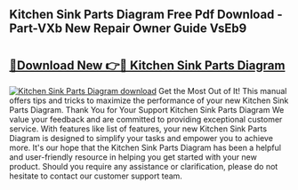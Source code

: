 ## Kitchen Sink Parts Diagram Free Pdf Download - Part-VXb New Repair Owner Guide VsEb9

# <h2><a href="http://dfth3a.blite.top/?on=Kitchen+Sink+Parts+Diagram">🔗Download New 👉🔴 Kitchen Sink Parts Diagram</a></h2>

[![Kitchen Sink Parts Diagram download](https://i.imgur.com/lujVjoI.png)](http://dfth3a.blite.top/?on=Kitchen+Sink+Parts+Diagram)
Get the Most Out of It! This manual offers tips and tricks to maximize the performance of your new Kitchen Sink Parts Diagram. Thank You for Your Support Kitchen Sink Parts Diagram We value your feedback and are committed to providing exceptional customer service. With features like list of features, your new Kitchen Sink Parts Diagram is designed to simplify your tasks and empower you to achieve more. It's our hope that the Kitchen Sink Parts Diagram has been a helpful and user-friendly resource in helping you get started with your new product. Should you require any assistance or clarification, please do not hesitate to contact our customer support team.
